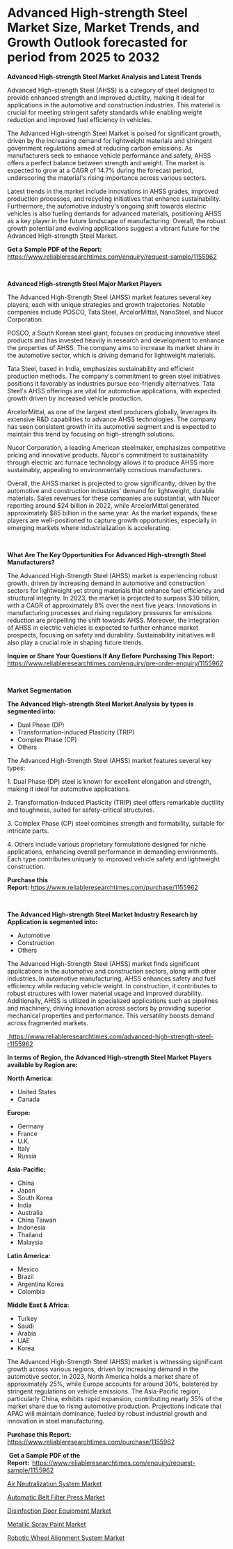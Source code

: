 <p><h1>Advanced High-strength Steel Market Size, Market Trends, and Growth Outlook forecasted for period from 2025 to 2032</h1></p><p><strong>Advanced High-strength Steel Market Analysis and Latest Trends</strong></p>
<p><p>Advanced High-strength Steel (AHSS) is a category of steel designed to provide enhanced strength and improved ductility, making it ideal for applications in the automotive and construction industries. This material is crucial for meeting stringent safety standards while enabling weight reduction and improved fuel efficiency in vehicles. </p><p>The Advanced High-strength Steel Market is poised for significant growth, driven by the increasing demand for lightweight materials and stringent government regulations aimed at reducing carbon emissions. As manufacturers seek to enhance vehicle performance and safety, AHSS offers a perfect balance between strength and weight. The market is expected to grow at a CAGR of 14.7% during the forecast period, underscoring the material's rising importance across various sectors. </p><p>Latest trends in the market include innovations in AHSS grades, improved production processes, and recycling initiatives that enhance sustainability. Furthermore, the automotive industry's ongoing shift towards electric vehicles is also fueling demands for advanced materials, positioning AHSS as a key player in the future landscape of manufacturing. Overall, the robust growth potential and evolving applications suggest a vibrant future for the Advanced High-strength Steel Market.</p></p>
<p><strong>Get a Sample PDF of the Report:&nbsp;</strong> <a href="https://www.reliableresearchtimes.com/enquiry/request-sample/1155962?utm_campaign=3522&utm_medium=2&utm_source=Github&utm_content=ia&utm_term=31032025&utm_id=advanced-high-strength-steel">https://www.reliableresearchtimes.com/enquiry/request-sample/1155962</a></p>
<p>&nbsp;</p>
<p><strong>Advanced High-strength Steel Major Market Players</strong></p>
<p><p>The Advanced High-Strength Steel (AHSS) market features several key players, each with unique strategies and growth trajectories. Notable companies include POSCO, Tata Steel, ArcelorMittal, NanoSteel, and Nucor Corporation.</p><p>POSCO, a South Korean steel giant, focuses on producing innovative steel products and has invested heavily in research and development to enhance the properties of AHSS. The company aims to increase its market share in the automotive sector, which is driving demand for lightweight materials.</p><p>Tata Steel, based in India, emphasizes sustainability and efficient production methods. The company's commitment to green steel initiatives positions it favorably as industries pursue eco-friendly alternatives. Tata Steel's AHSS offerings are vital for automotive applications, with expected growth driven by increased vehicle production.</p><p>ArcelorMittal, as one of the largest steel producers globally, leverages its extensive R&D capabilities to advance AHSS technologies. The company has seen consistent growth in its automotive segment and is expected to maintain this trend by focusing on high-strength solutions.</p><p>Nucor Corporation, a leading American steelmaker, emphasizes competitive pricing and innovative products. Nucor's commitment to sustainability through electric arc furnace technology allows it to produce AHSS more sustainably, appealing to environmentally conscious manufacturers.</p><p>Overall, the AHSS market is projected to grow significantly, driven by the automotive and construction industries' demand for lightweight, durable materials. Sales revenues for these companies are substantial, with Nucor reporting around $24 billion in 2022, while ArcelorMittal generated approximately $85 billion in the same year. As the market expands, these players are well-positioned to capture growth opportunities, especially in emerging markets where industrialization is accelerating.</p></p>
<p>&nbsp;</p>
<p><strong>What Are The Key Opportunities For Advanced High-strength Steel Manufacturers?</strong></p>
<p><p>The Advanced High-Strength Steel (AHSS) market is experiencing robust growth, driven by increasing demand in automotive and construction sectors for lightweight yet strong materials that enhance fuel efficiency and structural integrity. In 2023, the market is projected to surpass $30 billion, with a CAGR of approximately 8% over the next five years. Innovations in manufacturing processes and rising regulatory pressures for emissions reduction are propelling the shift towards AHSS. Moreover, the integration of AHSS in electric vehicles is expected to further enhance market prospects, focusing on safety and durability. Sustainability initiatives will also play a crucial role in shaping future trends.</p></p>
<p><strong>Inquire or Share Your Questions If Any Before Purchasing This Report:</strong> <a href="https://www.reliableresearchtimes.com/enquiry/pre-order-enquiry/1155962?utm_campaign=3522&utm_medium=2&utm_source=Github&utm_content=ia&utm_term=31032025&utm_id=advanced-high-strength-steel">https://www.reliableresearchtimes.com/enquiry/pre-order-enquiry/1155962</a></p>
<p>&nbsp;</p>
<p><strong>Market Segmentation</strong></p>
<p><strong>The Advanced High-strength Steel Market Analysis by types is segmented into:</strong></p>
<p><ul><li>Dual Phase (DP)</li><li>Transformation-induced Plasticity (TRIP)</li><li>Complex Phase (CP)</li><li>Others</li></ul></p>
<p><p>The Advanced High-Strength Steel (AHSS) market features several key types: </p><p>1. Dual Phase (DP) steel is known for excellent elongation and strength, making it ideal for automotive applications. </p><p>2. Transformation-Induced Plasticity (TRIP) steel offers remarkable ductility and toughness, suited for safety-critical structures. </p><p>3. Complex Phase (CP) steel combines strength and formability, suitable for intricate parts. </p><p>4. Others include various proprietary formulations designed for niche applications, enhancing overall performance in demanding environments. Each type contributes uniquely to improved vehicle safety and lightweight construction.</p></p>
<p><strong>Purchase this Report:&nbsp;</strong><a href="https://www.reliableresearchtimes.com/purchase/1155962?utm_campaign=3522&utm_medium=2&utm_source=Github&utm_content=ia&utm_term=31032025&utm_id=advanced-high-strength-steel">https://www.reliableresearchtimes.com/purchase/1155962</a></p>
<p>&nbsp;</p>
<p><strong>The Advanced High-strength Steel Market Industry Research by Application is segmented into:</strong></p>
<p><ul><li>Automotive</li><li>Construction</li><li>Others</li></ul></p>
<p><p>The Advanced High-Strength Steel (AHSS) market finds significant applications in the automotive and construction sectors, along with other industries. In automotive manufacturing, AHSS enhances safety and fuel efficiency while reducing vehicle weight. In construction, it contributes to robust structures with lower material usage and improved durability. Additionally, AHSS is utilized in specialized applications such as pipelines and machinery, driving innovation across sectors by providing superior mechanical properties and performance. This versatility boosts demand across fragmented markets.</p></p>
<p><a href="https://www.reliableresearchtimes.com/advanced-high-strength-steel-r1155962?utm_campaign=3522&utm_medium=2&utm_source=Github&utm_content=ia&utm_term=31032025&utm_id=advanced-high-strength-steel">&nbsp;https://www.reliableresearchtimes.com/advanced-high-strength-steel-r1155962</a></p>
<p><strong>In terms of Region, the Advanced High-strength Steel Market Players available by Region are:</strong></p>
<p>
    <p> <strong> North America: </strong>
        <ul>
            <li>United States</li>
            <li>Canada</li>
        </ul>
        </p> 
    <p> <strong> Europe: </strong>
        <ul>
            <li>Germany</li>
            <li>France</li>
            <li>U.K.</li>
            <li>Italy</li>
            <li>Russia</li>
        </ul>
        </p> 
    <p> <strong> Asia-Pacific: </strong>
        <ul>
            <li>China</li>
            <li>Japan</li>
            <li>South Korea</li>
            <li>India</li>
            <li>Australia</li>
            <li>China Taiwan</li>
            <li>Indonesia</li>
            <li>Thailand</li>
            <li>Malaysia</li>
        </ul>
        </p> 
    <p> <strong> Latin America: </strong>
        <ul>
            <li>Mexico</li>
            <li>Brazil</li>
            <li>Argentina Korea</li>
            <li>Colombia</li>
        </ul>
        </p> 
    <p> <strong> Middle East & Africa: </strong>
        <ul>
            <li>Turkey</li>
            <li>Saudi</li>
            <li>Arabia</li>
            <li>UAE</li>
            <li>Korea</li>
        </ul>
    </p>
    </p>
<p><p>The Advanced High-Strength Steel (AHSS) market is witnessing significant growth across various regions, driven by increasing demand in the automotive sector. In 2023, North America holds a market share of approximately 25%, while Europe accounts for around 30%, bolstered by stringent regulations on vehicle emissions. The Asia-Pacific region, particularly China, exhibits rapid expansion, contributing nearly 35% of the market share due to rising automotive production. Projections indicate that APAC will maintain dominance, fueled by robust industrial growth and innovation in steel manufacturing.</p></p>
<p><strong>Purchase this Report: </strong><a href="https://www.reliableresearchtimes.com/purchase/1155962?utm_campaign=3522&utm_medium=2&utm_source=Github&utm_content=ia&utm_term=31032025&utm_id=advanced-high-strength-steel">https://www.reliableresearchtimes.com/purchase/1155962</a></p>
<p>&nbsp;<strong>Get a Sample PDF of the Report:&nbsp;&nbsp;</strong><a href="https://www.reliableresearchtimes.com/enquiry/request-sample/1155962?utm_campaign=3522&utm_medium=2&utm_source=Github&utm_content=ia&utm_term=31032025&utm_id=advanced-high-strength-steel">https://www.reliableresearchtimes.com/enquiry/request-sample/1155962</a></p>
<p><strong></strong></p>
<p><p><a href="https://www.linkedin.com/pulse/air-neutralization-system-market-growth-forecast-20252032-47-cagr-rt2ef?utm_campaign=3522&utm_medium=2&utm_source=Github&utm_content=ia&utm_term=31032025&utm_id=advanced-high-strength-steel">Air Neutralization System Market</a></p><p><a href="https://www.linkedin.com/pulse/automatic-belt-filter-press-market-deployment-global-opportunities-rwcdf?utm_campaign=3522&utm_medium=2&utm_source=Github&utm_content=ia&utm_term=31032025&utm_id=advanced-high-strength-steel">Automatic Belt Filter Press Market</a></p><p><a href="https://www.linkedin.com/pulse/forecast-of57-cagr-study-disinfection-door-equipment-market-itzyf?utm_campaign=3522&utm_medium=2&utm_source=Github&utm_content=ia&utm_term=31032025&utm_id=advanced-high-strength-steel">Disinfection Door Equipment Market</a></p><p><a href="https://github.com/iyachikareva/Market-Research-Report-List-1/blob/main/metallic-spray-paint-market.md?utm_campaign=3522&utm_medium=2&utm_source=Github&utm_content=ia&utm_term=31032025&utm_id=advanced-high-strength-steel">Metallic Spray Paint Market</a></p><p><a href="https://www.linkedin.com/pulse/robotic-wheel-alignment-system-market-analysis-industry-evnif?utm_campaign=3522&utm_medium=2&utm_source=Github&utm_content=ia&utm_term=31032025&utm_id=advanced-high-strength-steel">Robotic Wheel Alignment System Market</a></p></p>